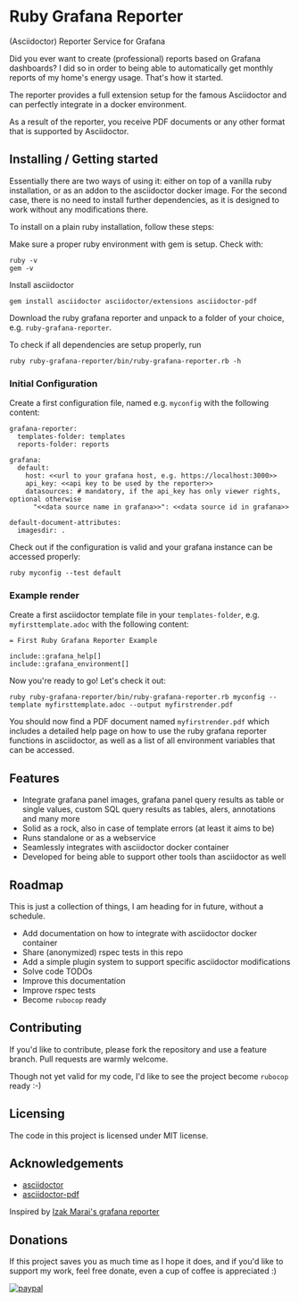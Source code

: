 # Ruby Grafana Reporter
(Asciidoctor) Reporter Service for Grafana

Did you ever want to create (professional) reports based on Grafana dashboards?
I did so in order to being able to automatically get monthly reports of my
home's energy usage. That's how it started.

The reporter provides a full extension setup for the famous Asciidoctor and can
perfectly integrate in a docker environment.

As a result of the reporter, you receive PDF documents or any other format that
is supported by Asciidoctor.

## Installing / Getting started

Essentially there are two ways of using it: either on top of a vanilla ruby
installation, or as an addon to the asciidoctor docker image. For the second
case, there is no need to install further dependencies, as it is designed to
work without any modifications there.

To install on a plain ruby installation, follow these steps:

Make sure a proper ruby environment with gem is setup. Check with:

    ruby -v
    gem -v

Install asciidoctor

    gem install asciidoctor asciidoctor/extensions asciidoctor-pdf

Download the ruby grafana reporter and unpack to a folder of your choice, e.g.
`ruby-grafana-reporter`.

To check if all dependencies are setup properly, run

    ruby ruby-grafana-reporter/bin/ruby-grafana-reporter.rb -h

### Initial Configuration

Create a first configuration file, named e.g. `myconfig` with the following
content:

    grafana-reporter:
      templates-folder: templates
      reports-folder: reports
    
    grafana:
      default:
        host: <<url to your grafana host, e.g. https://localhost:3000>>
        api_key: <<api key to be used by the reporter>>
        datasources: # mandatory, if the api_key has only viewer rights, optional otherwise
          "<<data source name in grafana>>": <<data source id in grafana>>
    
    default-document-attributes:
      imagesdir: .

Check out if the configuration is valid and your grafana instance can be accessed
properly:

    ruby myconfig --test default

### Example render

Create a first asciidoctor template file in your `templates-folder`, e.g.
`myfirsttemplate.adoc` with the following content:

    = First Ruby Grafana Reporter Example
    
    include::grafana_help[]
    include::grafana_environment[]

Now you're ready to go! Let's check it out:

    ruby ruby-grafana-reporter/bin/ruby-grafana-reporter.rb myconfig --template myfirsttemplate.adoc --output myfirstrender.pdf

You should now find a PDF document named `myfirstrender.pdf` which includes a detailed
help page on how to use the ruby grafana reporter functions in asciidoctor, as well
as a list of all environment variables that can be accessed.

## Features

* Integrate grafana panel images, grafana panel query results as table or single values,
custom SQL query results as tables, alers, annotations and many more
* Solid as a rock, also in case of template errors (at least it aims to be)
* Runs standalone or as a webservice
* Seamlessly integrates with asciidoctor docker container
* Developed for being able to support other tools than asciidoctor as well

## Roadmap

This is just a collection of things, I am heading for in future, without a schedule.

* Add documentation on how to integrate with asciidoctor docker container
* Share (anonymized) rspec tests in this repo
* Add a simple plugin system to support specific asciidoctor modifications
* Solve code TODOs
* Improve this documentation
* Improve rspec tests
* Become `rubocop` ready

## Contributing

If you'd like to contribute, please fork the repository and use a feature
branch. Pull requests are warmly welcome.

Though not yet valid for my code, I'd like to see the project become `rubocop`
ready :-)

## Licensing

The code in this project is licensed under MIT license.

## Acknowledgements
* [asciidoctor](https://github.com/asciidoctor/asciidoctor)
* [asciidoctor-pdf](https://github.com/asciidoctor/asciidoctor-pdf)

Inspired by [Izak Marai's grafana reporter](https://github.com/IzakMarais/reporter)

## Donations

If this project saves you as much time as I hope it does, and if you'd like to
support my work, feel free donate, even a cup of coffee is appreciated :)

[![paypal](https://www.paypalobjects.com/en_US/i/btn/btn_donateCC_LG.gif)](35LH6JNLPHPHQ)

